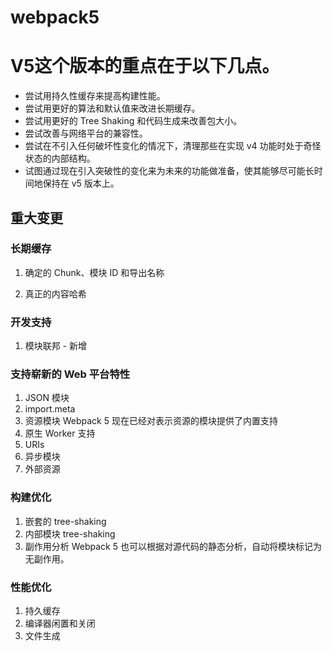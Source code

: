 # webpack5


# V5这个版本的重点在于以下几点。

* 尝试用持久性缓存来提高构建性能。
* 尝试用更好的算法和默认值来改进长期缓存。
* 尝试用更好的 Tree Shaking 和代码生成来改善包大小。
* 尝试改善与网络平台的兼容性。
* 尝试在不引入任何破坏性变化的情况下，清理那些在实现 v4 功能时处于奇怪状态的内部结构。
* 试图通过现在引入突破性的变化来为未来的功能做准备，使其能够尽可能长时间地保持在 v5 版本上。

## 重大变更

### 长期缓存
1. 确定的 Chunk、模块 ID 和导出名称

2. 真正的内容哈希

### 开发支持
1. 模块联邦 - 新增  

### 支持崭新的 Web 平台特性
1. JSON 模块
2. import.meta
3. 资源模块
   Webpack 5 现在已经对表示资源的模块提供了内置支持
4. 原生 Worker 支持
5. URIs
6. 异步模块
7. 外部资源

### 构建优化
1. 嵌套的 tree-shaking
2. 内部模块 tree-shaking
3. 副作用分析
   Webpack 5 也可以根据对源代码的静态分析，自动将模块标记为无副作用。

### 性能优化
1. 持久缓存
2. 编译器闲置和关闭
3. 文件生成